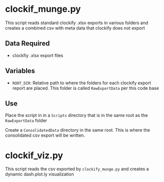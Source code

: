 # clockif_munge.py
This script reads standard clockify .xlsx exports in various folders and creates a combined csv with meta data that clockify does not export

## Data Required
* clockfiy .xlsx export files

## Variables
* `ROOT_DIR`: Relative path to where the folders for each clockify export report are placed. This folder is called `RawExportData` per this code base

## Use
Place the script in in a `Scripts` directory that is in the same root as the `RawExportData` folder

Create a `ConsolidatedData` directory in the same root. This is where the consolidated csv export will be written. 

# clockif_viz.py
This script reads the csv exported by `clockify_munge.py` and creates a dynamic dash.plot.ly  visualization 